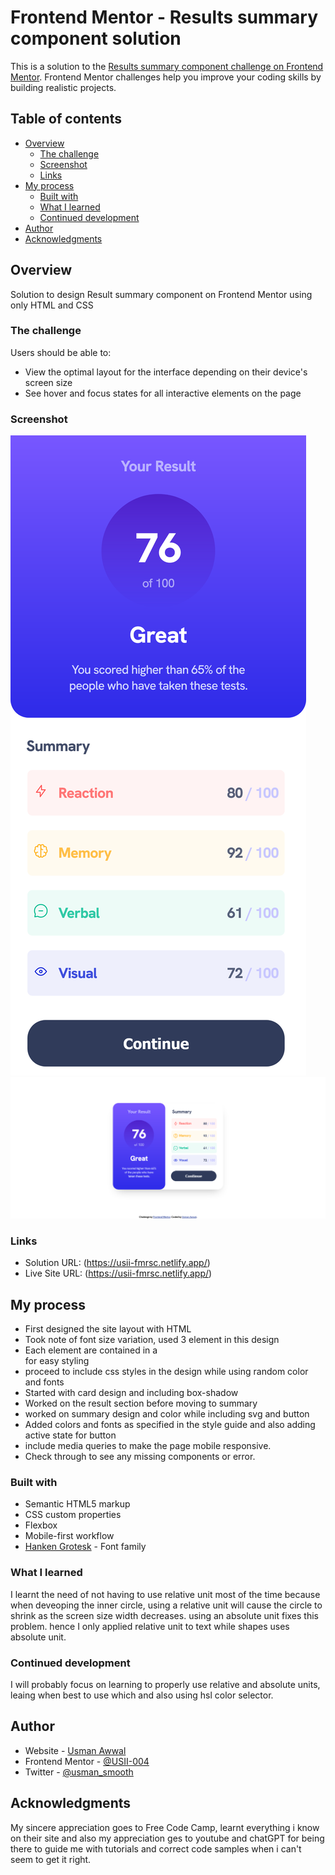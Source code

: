 # Frontend Mentor - Results summary component solution

This is a solution to the [Results summary component challenge on Frontend Mentor](https://www.frontendmentor.io/challenges/results-summary-component-CE_K6s0maV). Frontend Mentor challenges help you improve your coding skills by building realistic projects. 

## Table of contents

- [Overview](#overview)
  - [The challenge](#the-challenge)
  - [Screenshot](#screenshot)
  - [Links](#links)
- [My process](#my-process)
  - [Built with](#built-with)
  - [What I learned](#what-i-learned)
  - [Continued development](#continued-development)
- [Author](#author)
- [Acknowledgments](#acknowledgments)


## Overview
Solution to design Result summary component on Frontend Mentor using only HTML and CSS 

### The challenge

Users should be able to:

- View the optimal layout for the interface depending on their device's screen size
- See hover and focus states for all interactive elements on the page

### Screenshot

![Mobile view](./screenshots/mobile%20view.png)
![Desktop view](./screenshots/Desktop%20view.png)

### Links

- Solution URL: (https://usii-fmrsc.netlify.app/)
- Live Site URL: (https://usii-fmrsc.netlify.app/)

## My process
- First designed the site layout with HTML
- Took note of font size variation, used 3 <h> element in this design
- Each element are contained in a <div> for easy styling
- proceed to include  css styles in the design while using random color and fonts
- Started with card design and including box-shadow
- Worked on the result section before moving to summary
- worked on summary design and color while including svg and button
- Added colors and fonts as specified in the style guide and also adding active state for button
- include media queries to make the page mobile responsive.
- Check through to see any missing components or error.

### Built with

- Semantic HTML5 markup
- CSS custom properties
- Flexbox
- Mobile-first workflow
- [Hanken Grotesk](https://fonts.google.com/specimen/Hanken+Grotesk) - Font family


### What I learned

I learnt the need of not having to use relative unit most  of the time because when deveoping the inner circle, using a relative unit will cause the circle to shrink as the screen size width decreases. using an absolute unit fixes this problem. hence I only applied relative unit to text while shapes uses absolute unit.


### Continued development

I will probably focus on learning to properly use relative and absolute units, leaing when best to use which and also using hsl color selector.


## Author

- Website - [Usman Awwal](https://usman-awwal-portfolio.netlify.app/)
- Frontend Mentor - [@USII-004](https://www.frontendmentor.io/profile/USII-004)
- Twitter - [@usman_smooth](https://www.twitter.com/@usman_smooth)


## Acknowledgments

My sincere appreciation goes to Free Code Camp, learnt everything i know on their site and also my appreciation ges to youtube and chatGPT for being there to guide me with tutorials and correct code samples when i can't seem to get it right.
 